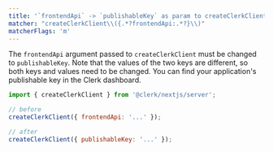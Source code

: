 ```yaml
---
title: '`frontendApi` -> `publishableKey` as param to createClerkClient'
matcher: "createClerkClient\\({.*?frontendApi:.*?}\\)"
matcherFlags: 'm'
---
```


The `frontendApi` argument passed to `createClerkClient` must be changed to `publishableKey`. Note that the values of the two keys are different, so both keys and values need to be changed. You can find your application's publishable key in the Clerk dashboard.

```js
import { createClerkClient } from '@clerk/nextjs/server';

// before
createClerkClient({ frontendApi: '...' });

// after
createClerkClient({ publishableKey: '...' });
```
